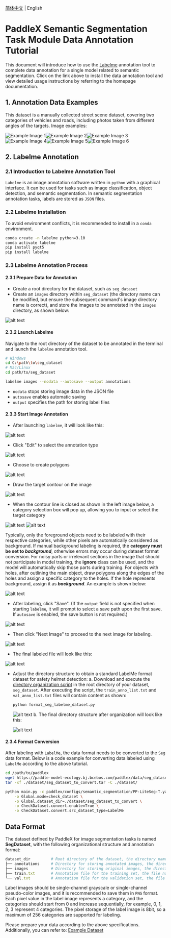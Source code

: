 [简体中文](semantic_segmentation.md) | English

# PaddleX Semantic Segmentation Task Module Data Annotation Tutorial

This document will introduce how to use the [Labelme](https://github.com/wkentaro/labelme) annotation tool to complete data annotation for a single model related to semantic segmentation. Click on the link above to install the data annotation tool and view detailed usage instructions by referring to the homepage documentation.

## 1. Annotation Data Examples
This dataset is a manually collected street scene dataset, covering two categories of vehicles and roads, including photos taken from different angles of the targets. Image examples:

<div style="display: flex;">
  <img src="https://raw.githubusercontent.com/cuicheng01/PaddleX_doc_images/main/images/data_prepare/semantic_seg/01.png" alt="Example Image 1">
  <img src="https://raw.githubusercontent.com/cuicheng01/PaddleX_doc_images/main/images/data_prepare/semantic_seg/02.png" alt="Example Image 2">
  <img src="https://raw.githubusercontent.com/cuicheng01/PaddleX_doc_images/main/images/data_prepare/semantic_seg/03.png" alt="Example Image 3">
</div>

<div style="display: flex;">
  <img src="https://raw.githubusercontent.com/cuicheng01/PaddleX_doc_images/main/images/data_prepare/semantic_seg/04.png" alt="Example Image 4">
  <img src="https://raw.githubusercontent.com/cuicheng01/PaddleX_doc_images/main/images/data_prepare/semantic_seg/05.png" alt="Example Image 5">
  <img src="https://raw.githubusercontent.com/cuicheng01/PaddleX_doc_images/main/images/data_prepare/semantic_seg/06.png" alt="Example Image 6">
</div>

## 2. Labelme Annotation
### 2.1 Introduction to Labelme Annotation Tool
`Labelme` is an image annotation software written in `python` with a graphical interface. It can be used for tasks such as image classification, object detection, and semantic segmentation. In semantic segmentation annotation tasks, labels are stored as `JSON` files.

### 2.2 Labelme Installation
To avoid environment conflicts, it is recommended to install in a `conda` environment.

```bash
conda create -n labelme python=3.10
conda activate labelme
pip install pyqt5
pip install labelme
```

### 2.3 Labelme Annotation Process
#### 2.3.1 Prepare Data for Annotation
* Create a root directory for the dataset, such as `seg_dataset`
* Create an `images` directory within `seg_dataset` (the directory name can be modified, but ensure the subsequent command's image directory name is correct), and store the images to be annotated in the `images` directory, as shown below:

![alt text](https://raw.githubusercontent.com/cuicheng01/PaddleX_doc_images/main/images/data_prepare/semantic_seg/07.png)

#### 2.3.2 Launch Labelme
Navigate to the root directory of the dataset to be annotated in the terminal and launch the `labelme` annotation tool.

```bash
# Windows
cd C:\path\to\seg_dataset
# Mac/Linux
cd path/to/seg_dataset
```
```bash
labelme images --nodata --autosave --output annotations
```
* `nodata` stops storing image data in the JSON file
* `autosave` enables automatic saving
* `output` specifies the path for storing label files

#### 2.3.3 Start Image Annotation
* After launching `labelme`, it will look like this:

![alt text](https://raw.githubusercontent.com/cuicheng01/PaddleX_doc_images/main/images/data_prepare/semantic_seg/08.png)
* Click "Edit" to select the annotation type

![alt text](https://raw.githubusercontent.com/cuicheng01/PaddleX_doc_images/main/images/data_prepare/semantic_seg/09.png)
* Choose to create polygons
  
![alt text](https://raw.githubusercontent.com/cuicheng01/PaddleX_doc_images/main/images/data_prepare/semantic_seg/10.png)
* Draw the target contour on the image

![alt text](https://raw.githubusercontent.com/cuicheng01/PaddleX_doc_images/main/images/data_prepare/semantic_seg/11.png)

* When the contour line is closed as shown in the left image below, a category selection box will pop up, allowing you to input or select the target category

![alt text](https://raw.githubusercontent.com/cuicheng01/PaddleX_doc_images/main/images/data_prepare/semantic_seg/12.png)
![alt text](https://raw.githubusercontent.com/cuicheng01/PaddleX_doc_images/main/images/data_prepare/semantic_seg/13.png)

Typically, only the foreground objects need to be labeled with their respective categories, while other pixels are automatically considered as background. If manual background labeling is required, the **category must be set to _background_**, otherwise errors may occur during dataset format conversion. For noisy parts or irrelevant sections in the image that should not participate in model training, the **__ignore__** class can be used, and the model will automatically skip those parts during training. For objects with holes, after outlining the main object, draw polygons along the edges of the holes and assign a specific category to the holes. If the hole represents background, assign it as **_background_**. An example is shown below:

![alt text](https://raw.githubusercontent.com/cuicheng01/PaddleX_doc_images/main/images/data_prepare/semantic_seg/14.png)

* After labeling, click "Save". (If the `output` field is not specified when starting `labelme`, it will prompt to select a save path upon the first save. If `autosave` is enabled, the save button is not required.)

![alt text](https://raw.githubusercontent.com/cuicheng01/PaddleX_doc_images/main/images/data_prepare/semantic_seg/15.png)
* Then click "Next Image" to proceed to the next image for labeling.

![alt text](https://raw.githubusercontent.com/cuicheng01/PaddleX_doc_images/main/images/data_prepare/semantic_seg/16.png)

* The final labeled file will look like this:

![alt text](https://raw.githubusercontent.com/cuicheng01/PaddleX_doc_images/main/images/data_prepare/semantic_seg/17.png)

* Adjust the directory structure to obtain a standard LabelMe format dataset for safety helmet detection:
    a. Download and execute the [directory organization script](https://paddle-model-ecology.bj.bcebos.com/paddlex/data/format_seg_labelme_dataset.py) in the root directory of your dataset, `seg_dataset`. After executing the script, the `train_anno_list.txt` and `val_anno_list.txt` files will contain content as shown:

    ```bash
    python format_seg_labelme_dataset.py
    ```
    ![alt text](https://raw.githubusercontent.com/cuicheng01/PaddleX_doc_images/main/images/data_prepare/semantic_seg/18.png)
    b. The final directory structure after organization will look like this:

    ![alt text](https://raw.githubusercontent.com/cuicheng01/PaddleX_doc_images/main/images/data_prepare/semantic_seg/19.png)

#### 2.3.4 Format Conversion
After labeling with `LabelMe`, the data format needs to be converted to the `Seg` data format. Below is a code example for converting data labeled using `LabelMe` according to the above tutorial.

```bash
cd /path/to/paddlex
wget https://paddle-model-ecology.bj.bcebos.com/paddlex/data/seg_dataset_to_convert.tar -P ./dataset
tar -xf ./dataset/seg_dataset_to_convert.tar -C ./dataset/

python main.py -c paddlex/configs/semantic_segmentation/PP-LiteSeg-T.yaml \
    -o Global.mode=check_dataset \
    -o Global.dataset_dir=./dataset/seg_dataset_to_convert \
    -o CheckDataset.convert.enable=True \
    -o CheckDataset.convert.src_dataset_type=LabelMe
```

## Data Format
The dataset defined by PaddleX for image segmentation tasks is named **SegDataset**, with the following organizational structure and annotation format:

```ruby
dataset_dir         # Root directory of the dataset, the directory name can be changed
├── annotations     # Directory for storing annotated images, the directory name can be changed, matching the content of the manifest files
├── images          # Directory for storing original images, the directory name can be changed, matching the content of the manifest files
├── train.txt       # Annotation file for the training set, the file name cannot be changed. Each line contains the path to the original image and the annotated image, separated by a space. Example: images/P0005.jpg annotations/P0005.png
└── val.txt         # Annotation file for the validation set, the file name cannot be changed. Each line contains the path to the original image and the annotated image, separated by a space. Example: images/N0139.jpg annotations/N0139.png
```
Label images should be single-channel grayscale or single-channel pseudo-color images, and it is recommended to save them in `PNG` format. Each pixel value in the label image represents a category, and the categories should start from 0 and increase sequentially, for example, 0, 1, 2, 3 represent 4 categories. The pixel storage of the label image is 8bit, so a maximum of 256 categories are supported for labeling.

Please prepare your data according to the above specifications. Additionally, you can refer to: [Example Dataset](https://paddle-model-ecology.bj.bcebos.com/paddlex/data/seg_optic_examples.tar)